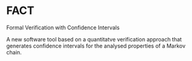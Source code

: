 # FACT
Formal Verification with Confidence Intervals

A new software tool based on a quantitatve verification approach that generates confidence intervals for the analysed properties of a Markov chain.
